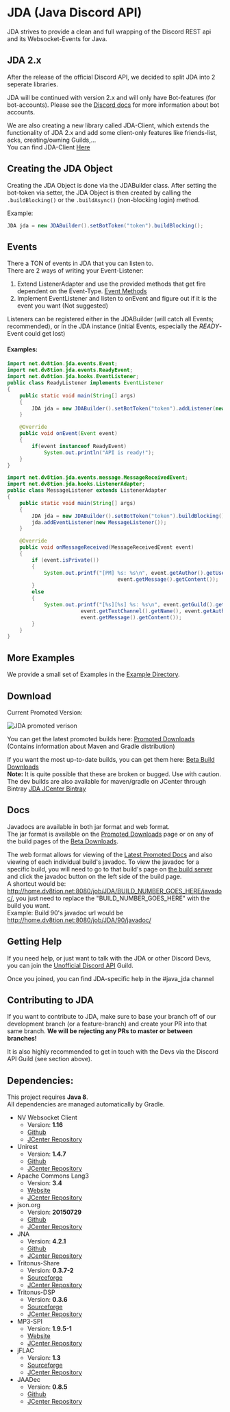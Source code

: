# JDA (Java Discord API)
JDA strives to provide a clean and full wrapping of the Discord REST api and its Websocket-Events for Java.<br>

## JDA 2.x
After the release of the official Discord API, we decided to split JDA into 2 seperate libraries.

JDA will be continued with version 2.x and will only have Bot-features (for bot-accounts).
Please see the [Discord docs](https://discordapp.com/developers/docs/reference) for more information about bot accounts.


We are also creating a new library called JDA-Client, which extends the functionality of JDA 2.x
and add some client-only features like friends-list, acks, creating/owning Guilds,...<br/>
You can find JDA-Client [Here](https://github.com/DV8FromTheWorld/JDA-Client)

## Creating the JDA Object
Creating the JDA Object is done via the JDABuilder class.
After setting the bot-token via setter,
the JDA Object is then created by calling the `.buildBlocking()` or the `.buildAsync()` (non-blocking login) method.

Example:

```java
JDA jda = new JDABuilder().setBotToken("token").buildBlocking();
```

## Events
There a TON of events in JDA that you can listen to.<br>
There are 2 ways of writing your Event-Listener:
  1. Extend ListenerAdapter and use the provided methods that get fire dependent on the Event-Type. [Event Methods](https://github.com/DV8FromTheWorld/JDA/blob/master/src/main/java/net/dv8tion/jda/hooks/ListenerAdapter.java)
  2. Implement EventListener and listen to onEvent and figure out if it is the event you want (Not suggested)<br>

Listeners can be registered either in the JDABuilder (will catch all Events; recommended), or in the JDA instance (initial Events, especially the *READY*-Event could get lost)

#### Examples:
```java
import net.dv8tion.jda.events.Event;
import net.dv8tion.jda.events.ReadyEvent;
import net.dv8tion.jda.hooks.EventListener;
public class ReadyListener implements EventListener
{
    public static void main(String[] args)
    {
        JDA jda = new JDABuilder().setBotToken("token").addListener(new ReadyListener()).buildBlocking();
    }

    @Override
    public void onEvent(Event event)
    {
        if(event instanceof ReadyEvent)
            System.out.println("API is ready!");
    }
}
```

```java
import net.dv8tion.jda.events.message.MessageReceivedEvent;
import net.dv8tion.jda.hooks.ListenerAdapter;
public class MessageListener extends ListenerAdapter
{
    public static void main(String[] args)
    {
        JDA jda = new JDABuilder().setBotToken("token").buildBlocking();
        jda.addEventListener(new MessageListener());
    }

    @Override
    public void onMessageReceived(MessageReceivedEvent event)
    {
        if (event.isPrivate())
        {
            System.out.printf("[PM] %s: %s\n", event.getAuthor().getUsername(),
                                    event.getMessage().getContent());
        }
        else
        {
            System.out.printf("[%s][%s] %s: %s\n", event.getGuild().getName(),
                        event.getTextChannel().getName(), event.getAuthor().getUsername(),
                        event.getMessage().getContent());
        }
    }
}
```

## More Examples
We provide a small set of Examples in the [Example Directory](https://github.com/DV8FromTheWorld/JDA/tree/master/src/examples/java).

## Download
Current Promoted Version:

![JDA promoted verison](https://www.dropbox.com/s/4jddygn33340uf4/version.png?dl=1)

You can get the latest promoted builds here:
[Promoted Downloads](https://github.com/DV8FromTheWorld/JDA/releases)<br>
(Contains information about Maven and Gradle distribution)


If you want the most up-to-date builds, you can get them here: [Beta Build Downloads](http://home.dv8tion.net:8080/job/JDA/)<br>
**Note:** It is quite possible that these are broken or bugged. Use with caution.<br>
The dev builds are also available for maven/gradle on JCenter through Bintray [JDA JCenter Bintray](https://bintray.com/dv8fromtheworld/maven/JDA/)

## Docs
Javadocs are available in both jar format and web format.<br>
The jar format is available on the [Promoted Downloads](https://github.com/DV8FromTheWorld/JDA/releases) page or on any of the
build pages of the [Beta Downloads](http://home.dv8tion.net:8080/job/JDA/).

The web format allows for viewing of the [Latest Promoted Docs](http://home.dv8tion.net:8080/job/JDA/Promoted%20Build/javadoc/)
and also viewing of each individual build's javadoc. To view the javadoc for a specific build, you will need to go to that build's page
on [the build server](http://home.dv8tion.net:8080/job/JDA/) and click the javadoc button on the left side of the build page.<br>
A shortcut would be: http://home.dv8tion.net:8080/job/JDA/BUILD_NUMBER_GOES_HERE/javadoc/, you just need to replace the 
"BUILD_NUMBER_GOES_HERE" with the build you want.<br>
Example: Build 90's javadoc url would be http://home.dv8tion.net:8080/job/JDA/90/javadoc/

## Getting Help
If you need help, or just want to talk with the JDA or other Discord Devs, you can join the [Unofficial Discord API](https://discord.gg/0SBTUU1wZTUydsWv) Guild.

Once you joined, you can find JDA-specific help in the #java_jda channel

## Contributing to JDA
If you want to contribute to JDA, make sure to base your branch off of our development branch (or a feature-branch)
and create your PR into that same branch. **We will be rejecting any PRs to master or between branches!**

It is also highly recommended to get in touch with the Devs via the Discord API Guild (see section above).

## Dependencies:
This project requires **Java 8**.<br>
All dependencies are managed automatically by Gradle.
 * NV Websocket Client
   * Version: **1.16**
   * [Github](https://github.com/TakahikoKawasaki/nv-websocket-client)
   * [JCenter Repository](https://bintray.com/bintray/jcenter/com.neovisionaries%3Anv-websocket-client/view)
 * Unirest
   * Version: **1.4.7**
   * [Github](https://github.com/Mashape/unirest-java)
   * [JCenter Repository](https://bintray.com/bintray/jcenter/com.mashape.unirest%3Aunirest-java/view)
 * Apache Commons Lang3
   * Version: **3.4**
   * [Website](https://commons.apache.org/proper/commons-lang/)
   * [JCenter Repository](https://bintray.com/bintray/jcenter/org.apache.commons%3Acommons-lang3/view)
 * json.org
   * Version: **20150729**
   * [Github](https://github.com/douglascrockford/JSON-java)
   * [JCenter Repository](https://bintray.com/bintray/jcenter/org.json%3Ajson/view)
 * JNA
   * Version: **4.2.1**
   * [Github](https://github.com/java-native-access/jna)
   * [JCenter Repository](https://bintray.com/bintray/jcenter/net.java.dev.jna%3Ajna/view)
 * Tritonus-Share
   * Version: **0.3.7-2**
   * [Sourceforge](https://sourceforge.net/projects/tritonus/)
   * [JCenter Repository](https://bintray.com/bintray/jcenter/com.googlecode.soundlibs%3Atritonus-share/view)
 * Tritonus-DSP
   * Version: **0.3.6**
   * [Sourceforge](https://sourceforge.net/projects/tritonus/)
   * [JCenter Repository](https://bintray.com/dv8fromtheworld/maven/Tritonus-DSP/view)
 * MP3-SPI
   * Version: **1.9.5-1**
   * [Website](http://www.javazoom.net/mp3spi/mp3spi.html)
   * [JCenter Repository](https://bintray.com/bintray/jcenter/com.googlecode.soundlibs%3Amp3spi/view)
 * jFLAC
   * Version: **1.3**
   * [Sourceforge](https://sourceforge.net/projects/jflac/)
   * [JCenter Repository](https://bintray.com/dv8fromtheworld/maven/jFLAC/view)
 * JAADec
   * Version: **0.8.5**
   * [Github](https://github.com/DV8FromTheWorld/JAADec)
   * [JCenter Repository](https://bintray.com/dv8fromtheworld/maven/JAADec/view)
